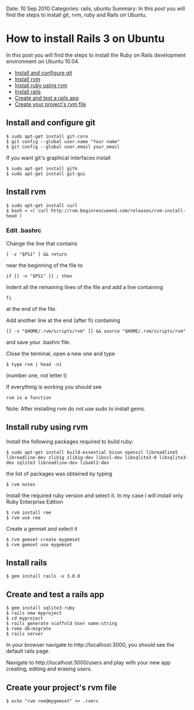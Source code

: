 Date: 10 Sep 2010
Categories: rails, ubuntu
Summary:  In this post you will find the steps to install git, rvm, ruby and Rails on Ubuntu.


# How to install Rails 3 on Ubuntu

In this post you will find the steps to install the Ruby on Rails development environment on Ubuntu 10.04.

* [Install and configure git](#git)
* [Install rvm](#rvm)
* [Install ruby using rvm](#ruby)
* [Install rails](#rails)
* [Create and test a rails app](#test)
* [Create your project's rvm file](#rvmrc)

## <a name="git">Install and configure git</a>

    $ sudo apt-get install git-core
    $ git config --global user.name "Your name"
    $ git config --global user.email your_email

If you want git's graphical interfaces install
   
    $ sudo apt-get install gitk
    $ sudo apt-get install git-gui

## <a name="rvm">Install rvm</a>

    $ sudo apt-get install curl
    $ bash < <( curl http://rvm.beginrescueend.com/releases/rvm-install-head )

### Edit .bashrc
Change the line that contains

    [ -z "$PS1" ] && return

near the beginning of the file to 

    if [[ -n "$PS1" ]] ; then

Indent all the remaining lines of the file and add a line containing

    fi

at the end of the file.

Add another line at the end (after fi) containing

    [[ -s "$HOME/.rvm/scripts/rvm" ]] && source "$HOME/.rvm/scripts/rvm"

and save your .bashrc file.

Close the terminal, open a new one and type 

    $ type rvm | head -n1

(number one, not letter l)

If everything is working you should see

    rvm is a function

Note: After installing rvm do not use sudo to install gems.

## <a name = "ruby">Install ruby using rvm</a>
Install the following packages required to build ruby:

    $ sudo apt-get install build-essential bison openssl libreadline5 libreadline-dev zlib1g zlib1g-dev libssl-dev libsqlite3-0 libsqlite3-dev sqlite3 libreadline-dev libxml2-dev

the list of packages was obtained by typing 

    $ rvm notes

Install the required ruby version and select it. In my case I will install only Ruby Enterprise Edition

    $ rvm install ree
    $ rvm use ree

Create a gemset and select it

    $ rvm gemset create mygemset
    $ rvm gemset use mygemset

## <a name = "rails">Install rails</a>
    
    $ gem install rails -v 3.0.0

## <a name = "test">Create and test a rails app</a>

    $ gem install sqlite3-ruby
    $ rails new myproject
    $ cd myproject
    $ rails generate scaffold User name:string
    $ rake db:migrate
    $ rails server

In your browser navigate to http://localhost:3000, you should see the default rails page.

Navigate to http://localhost:3000/users and play with your new app creating, editing and erasing users.

## <a name = "rvmrc">Create your project's rvm file</a>
    $ echo "rvm ree@mygemset" >> .rvmrc

